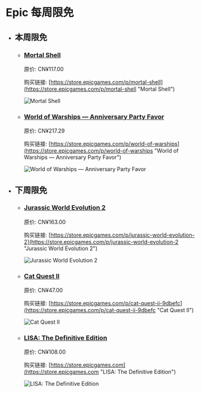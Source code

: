 # Epic 每周限免

- ## 本周限免


  - ### [Mortal Shell](https://store.epicgames.com/p/mortal-shell "Mortal Shell")

    原价: CN¥117.00

    购买链接: [https://store.epicgames.com/p/mortal-shell](https://store.epicgames.com/p/mortal-shell "Mortal Shell")

    ![Mortal Shell](https://cdn1.epicgames.com/salesEvent/salesEvent/066a34b0-e1dc-4eee-87f9-42b95d5238c6_2560x1440-60b72b7b1479ebafc188502d441c3ee5)


  - ### [World of Warships — Anniversary Party Favor](https://store.epicgames.com/p/world-of-warships "World of Warships — Anniversary Party Favor")

    原价: CN¥217.29

    购买链接: [https://store.epicgames.com/p/world-of-warships](https://store.epicgames.com/p/world-of-warships "World of Warships — Anniversary Party Favor")

    ![World of Warships — Anniversary Party Favor](https://cdn1.epicgames.com/spt-assets/4eb4296fe40e4130a61adbf2d6b34586/world-of-warships-1o35p.jpg)


- ## 下周限免


  - ### [Jurassic World Evolution 2](https://store.epicgames.com/p/jurassic-world-evolution-2 "Jurassic World Evolution 2")

    原价: CN¥163.00

    购买链接: [https://store.epicgames.com/p/jurassic-world-evolution-2](https://store.epicgames.com/p/jurassic-world-evolution-2 "Jurassic World Evolution 2")

    ![Jurassic World Evolution 2](https://cdn1.epicgames.com/offer/4817ba5c11504724ba4d5817c8995dff/EGS_JurassicWorldEvolution2_FrontierDevelopments_S1_2560x1440-4103be22950c498c9687d9457d9e0815)


  - ### [Cat Quest II](https://store.epicgames.com/p/cat-quest-ii-9dbefc "Cat Quest II")

    原价: CN¥47.00

    购买链接: [https://store.epicgames.com/p/cat-quest-ii-9dbefc](https://store.epicgames.com/p/cat-quest-ii-9dbefc "Cat Quest II")

    ![Cat Quest II](https://cdn1.epicgames.com/spt-assets/fe812f94c42e44e986691a84c796952d/cat-quest-ii-cj318.jpg)


  - ### [LISA: The Definitive Edition](https://store.epicgames.com "LISA: The Definitive Edition")

    原价: CN¥108.00

    购买链接: [https://store.epicgames.com](https://store.epicgames.com "LISA: The Definitive Edition")

    ![LISA: The Definitive Edition](https://cdn1.epicgames.com/offer/ca3a9d16d131478c97fd56c138a6511a/EGS_LISATheDefinitiveEdition_DingalingProductions_Bundles_S1_2560x1440-55b66eb2046507e58eac435c21331bd5)

